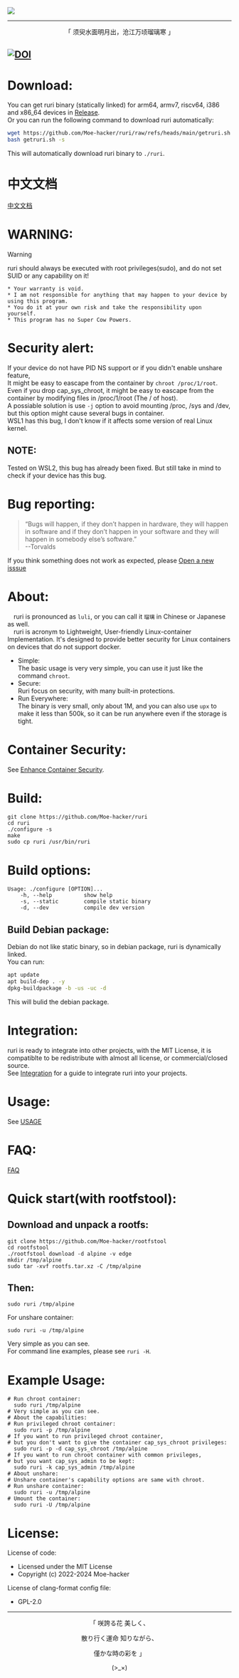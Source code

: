 
![](https://github.com/Moe-hacker/ruri/raw/main/logo/logo.png)

-----

<p align="center">「 须臾水面明月出，沧江万顷瑠璃寒 」</p>

[![DOI](https://zenodo.org/badge/DOI/10.5281/zenodo.14021121.svg)](https://doi.org/10.5281/zenodo.14021121)
-----------------     
# Download:    
You can get ruri binary (statically linked) for arm64, armv7, riscv64, i386 and x86_64 devices in [Release](https://github.com/Moe-hacker/ruri/releases/).      
Or you can run the following command to download ruri automatically:      
```sh
wget https://github.com/Moe-hacker/ruri/raw/refs/heads/main/getruri.sh
bash getruri.sh -s
```
This will automatically download ruri binary to `./ruri`.      
# 中文文档
[中文文档](doc/README_zh.md)      
# WARNING:      
> [!WARNING]
> ruri should always be executed with root privileges(sudo), and do not set SUID or any capability on it!      
```
* Your warranty is void.
* I am not responsible for anything that may happen to your device by using this program.
* You do it at your own risk and take the responsibility upon yourself.
* This program has no Super Cow Powers.
```
# Security alert:
If your device do not have PID NS support or if you didn't enable unshare feature,      
It might be easy to eascape from the container by `chroot /proc/1/root`.      
Even if you drop cap_sys_chroot, it might be easy to eascape from the container by modifying files in /proc/1/root (The / of host).       
A possiable solution is use `-j` option to avoid mounting /proc, /sys and /dev, but this option might cause several bugs in container.      
WSL1 has this bug, I don't know if it affects some version of real Linux kernel.       
## NOTE:
Tested on WSL2, this bug has already been fixed. But still take in mind to check if your device has this bug.      
# Bug reporting:
> “Bugs will happen, if they don’t happen in hardware, they will happen in software and if they don’t happen in your software and they will happen in somebody else’s software.”      
> --Torvalds

If you think something does not work as expected, please [Open a new isssue](https://github.com/Moe-hacker/ruri/issues)      
# About:         
&emsp;ruri is pronounced as  `luli`, or you can call it `瑠璃` in Chinese or Japanese as well.       
&emsp;ruri is acronym to Lightweight, User-friendly Linux-container Implementation. It's designed to provide better security for Linux containers on devices that do not support docker.       
- Simple:      
The basic usage is very very simple, you can use it just like the command `chroot`.
- Secure:      
Ruri focus on security, with many built-in protections.
- Run Everywhere:      
The binary is very small, only about 1M, and you can also use `upx` to make it less than 500k, so it can be run anywhere even if the storage is tight.
# Container Security:  
See [Enhance Container Security](doc/Security.md).      
# Build:      
```
git clone https://github.com/Moe-hacker/ruri
cd ruri
./configure -s
make
sudo cp ruri /usr/bin/ruri
```
# Build options:
```
Usage: ./configure [OPTION]...
    -h, --help          show help
    -s, --static        compile static binary
    -d, --dev           compile dev version
```
## Build Debian package: 
Debian do not like static binary, so in debian package, ruri is dynamically linked.      
You can run:       
```sh
apt update
apt build-dep . -y
dpkg-buildpackage -b -us -uc -d
```
This will bulid the debian package.      
# Integration:
ruri is ready to integrate into other projects, with the MIT License, it is compatiblte to be redistribute with almost all license, or commercial/closed source.      
See [Integration](doc/Integration.md) for a guide to integrate ruri into your projects.    
# Usage:    
See [USAGE](doc/USAGE.md)      
# FAQ:   
[FAQ](doc/FAQ.md)      
# Quick start(with rootfstool):
## Download and unpack a rootfs:
```
git clone https://github.com/Moe-hacker/rootfstool
cd rootfstool
./rootfstool download -d alpine -v edge
mkdir /tmp/alpine
sudo tar -xvf rootfs.tar.xz -C /tmp/alpine
```
## Then:
```
sudo ruri /tmp/alpine
```
For unshare container:      
```
sudo ruri -u /tmp/alpine
```
Very simple as you can see.    
For command line examples, please see `ruri -H`.      
# Example Usage:      
```
# Run chroot container:
  sudo ruri /tmp/alpine
# Very simple as you can see.
# About the capabilities:
# Run privileged chroot container:
  sudo ruri -p /tmp/alpine
# If you want to run privileged chroot container,
# but you don't want to give the container cap_sys_chroot privileges:
  sudo ruri -p -d cap_sys_chroot /tmp/alpine
# If you want to run chroot container with common privileges,
# but you want cap_sys_admin to be kept:
  sudo ruri -k cap_sys_admin /tmp/alpine
# About unshare:
# Unshare container's capability options are same with chroot.
# Run unshare container:
  sudo ruri -u /tmp/alpine
# Umount the container:
  sudo ruri -U /tmp/alpine
```
# License:
License of code:      
- Licensed under the MIT License      
- Copyright (c) 2022-2024 Moe-hacker      

License of clang-format config file:      
- GPL-2.0      
--------
<p align="center">「 咲誇る花 美しく、</p>    
<p align="center">散り行く運命 知りながら、</p>    
<p align="center">僅かな時の彩を 」</p>          
<p align="center">(>_×)</p>
